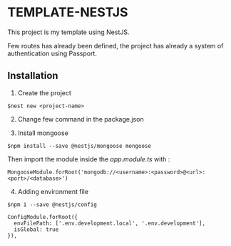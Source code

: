 # TEMPLATE-NESTJS

This project is my template using NestJS.

Few routes has already been defined, the project has already a system of authentication using Passport.

## Installation

1. Create the project

```
$nest new <project-name>
```

2. Change few command in the package.json

3. Install mongoose

```
$npm install --save @nestjs/mongoose mongoose
```

Then import the module inside the *app.module.ts* with :

```
MongooseModule.forRoot('mongodb://<username>:<password>@<url>:<port>/<database>')
```

4. Adding environment file

```
$npm i --save @nestjs/config
```

```
ConfigModule.forRoot({
  envFilePath: ['.env.development.local', '.env.development'],
  isGlobal: true
}),
```
